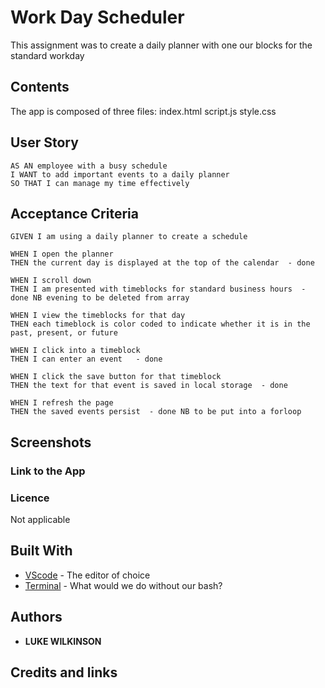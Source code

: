 # Work Day Scheduler
This assignment was to create a daily planner with one our blocks for the standard workday

## Contents
<p>
The app is composed of three files:
index.html script.js style.css
</p>

## User Story
<p>
    
    AS AN employee with a busy schedule
    I WANT to add important events to a daily planner
    SO THAT I can manage my time effectively
   
</p>

## Acceptance Criteria 
<p>
    
    GIVEN I am using a daily planner to create a schedule

    WHEN I open the planner
    THEN the current day is displayed at the top of the calendar  - done

    WHEN I scroll down
    THEN I am presented with timeblocks for standard business hours  - done NB evening to be deleted from array

    WHEN I view the timeblocks for that day
    THEN each timeblock is color coded to indicate whether it is in the past, present, or future
    
    WHEN I click into a timeblock
    THEN I can enter an event   - done

    WHEN I click the save button for that timeblock
    THEN the text for that event is saved in local storage  - done

    WHEN I refresh the page
    THEN the saved events persist  - done NB to be put into a forloop

</p>

## Screenshots



### Link to the App


### Licence
Not applicable

## Built With
* [VScode](https://code.visualstudio.com/) - The editor of choice
* [Terminal](https:///) - What would we do without our bash?

## Authors
* **LUKE WILKINSON**

## Credits and links
